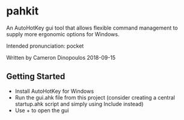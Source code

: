 # pahkit
An AutoHotKey gui tool that allows flexible command management to supply more ergonomic options for Windows.

Intended pronunciation: pocket

Written by Cameron Dinopoulos
2018-09-15

## Getting Started
- Install AutoHotKey for Windows
- Run the gui.ahk file from this project (consider creating a central startup.ahk script and simply using Include instead)
- Use <win>+<space> to open the gui


